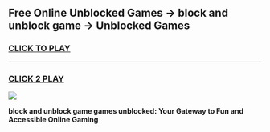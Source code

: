 
## Free Online Unblocked Games → block and unblock game → Unblocked Games
<h3>
<a href="https://premium.freeplayer.one?title=block_and_unblock_game&ref=21F">CLICK TO PLAY</a></h3>
<hr>

<h3>
<a href="https://premium.freeplayer.one?title=block_and_unblock_game&ref=21F">CLICK 2 PLAY</a>
  
</h3>

<a href="https://premium.freeplayer.one?title=block_and_unblock_game&ref=21F/"><img src="https://clearcache.store/games.png"></a>


**block and unblock game games unblocked: Your Gateway to Fun and Accessible Online Gaming**
